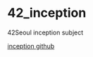 # 42_inception
42Seoul inception subject

[inception github](https://github.com/highjcho/42seoul/tree/master/5circle/2_inception)